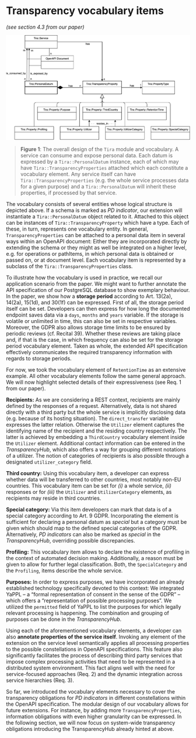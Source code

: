 # Transparency vocabulary items
*(see section 4.3 from our paper)* 

![](img/x-tira-pd.png)
> **Figure 1**: The overall design of the `Tira` module and vocabulary. A service can
consume and expose personal data. Each datum is expressed by a
`Tira::PersonalDatum` instance, each of which may have
`Tira::TransparencyProperties` attached which each constitute a
vocabulary element. Any service itself can have
`Tira::TransparencyProperties` (e.g. the whole service processes data
for a given purpose) and a `Tira::PersonalDatum` will inherit these
properties, if processed by that service.

The vocabulary consists of several entities whose logical structure is depicted above.
If a schema is marked
as *PD indicator*, our extension will instantiate a
`Tira::PersonalDatum` object related to it. Attached to this object can
be instances of `Tira::TransparencyProperty` which have a type. Each of
these, in turn, represents one vocabulary entity. In general,
`TransparencyProperties` can be attached to a personal data item in
several ways within an OpenAPI document: Either they are incorporated
directly by extending the schema or they might as well be integrated on
a higher level, e.g. for operations or pathItems, in which personal data
is obtained or passed on, or at document level. Each vocabulary item is
represented by a subclass of the `Tira::TransparencyProperties` class.

To illustrate how the vocabulary is used in practice, we recall our
application scenario from the paper. We
might want to further annotate the API specification of our PostgreSQL
database to show exemplary behaviour. In the paper, we show how a **storage
period** according to Art. 13(2a), 14(2a), 15(1d), and 30(1f) can be expressed.
First of all, the storage period itself can be set. Developers can then express
for how long the documented endpoint saves data via a `days`, `months`
and `years` variable. If the storage is volatile or unlimited in time,
this can also be set in respective variables. Moreover, the GDPR also
allows storage time limits to be ensured by periodic reviews (cf.
Recital 39). Whether these reviews are taking place and, if that is the
case, in which frequency can also be set for the storage period
vocabulary element. Taken as whole, the extended API specification
effectively communicates the required transparency information with
regards to storage periods.

For now, we took the vocabulary element of `RetentionTime` as an
extensive example. All other vocabulary elements follow the same general
approach. We will now  highlight selected details of their
expressiveness (see Req. 1 from our paper).

**Recipients:** As we are considering a REST context, recipients are
mainly defined by the responses of a request. Alternatively, data is not
shared directly with a third party but the whole service is implicitly
disclosing data (e.g. because of its hosting situation). The
`direct_transfer` variable expresses the latter relation. Otherwise the
`Utilizer` element captures the identifying name of the recipient and
the residing country respectively. The latter is achieved by embedding a
`ThirdCountry` vocabulary element inside the `Utilizer` element.
Additional contact information can be entered in the *TransparencyHub*,
which also offers a way for grouping different notations of a utilizer.
The notion of categories of recipients is also possible through a designated
`utilizer_category` field.

**Third country:** Using this vocabulary item, a developer can express
whether data will be transferred to other countries, most notably non-EU
countries. This vocabulary item can be set for *(i)* a whole service,
*(ii)* responses or for *(iii)* the `Utilizer` and `UtilizerCategory`
elements, as recipients may reside in third countries.

**Special category:** Via this item
developers can mark that data is of a special category according to Art.
9 GDPR. Incorporating the element is sufficient for declaring a personal
datum as *special* but a category must be given which should map to the
defined special categories of the GDPR. Alternatively, *PD indicators*
can also be marked as *special* in the *TransparencyHub*, overriding
possible discrepancies.

**Profiling:** This vocabulary item allows to declare the existence of
profiling in the context of automated decision making. Additionally, a
reason must be given to allow for further legal classification. Both,
the `SpecialCategory` and the `Profiling`, items describe the whole
service.

**Purposes:** In order to express purposes, we have incorporated an
already established technology specifically devoted to this context: We
integrated YaPPL – a “formal representation of consent in the sense of
the GDPR” – which offers a “representation of possible processing
purposes”. We utilized the `permitted` field of YaPPL to list the
purposes for which legally relevant processing is happening. The
combination and grouping of purposes can be done in the
*TransparencyHub*.

Using each of the aforementioned vocabulary elements, a developer can
also **annotate properties of the service itself**. Invoking any element
of the extension on the service level semantically applies all
processing properties to the possible constellations in OpenAPI
specifications. This
feature also significantly facilitates the process of describing third
party services that impose complex processing activities that need to be
represented in a distributed system environment. This fact aligns well
with the need for service-focused approaches (Req. 2) and the dynamic
integration across service hierarchies (Req. 3).

So far, we introduced the vocabulary elements necessary to cover the
transparency obligations for *PD indicators* in different constellations
within the OpenAPI specification. The modular design of our vocabulary allows for future
extensions. For instance, by adding more `TransparencyProperties`,
information obligations with even higher granularity can be expressed.
In the following section, we will now focus on system-wide transparency
obligations introducing the TransparencyHub already hinted at above.
